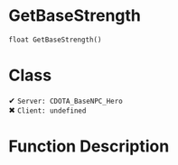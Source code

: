 # GetBaseStrength
```
float GetBaseStrength()
```
# Class
✔ `Server: CDOTA_BaseNPC_Hero`  
✖ `Client: undefined`  

# Function Description

